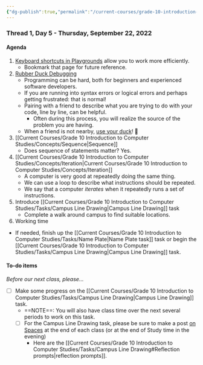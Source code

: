 ```yaml
---
{"dg-publish":true,"permalink":"/current-courses/grade-10-introduction-to-computer-studies/section-1/thread-1/day-5/","dgHomeLink":false}
---
```


### Thread 1, Day 5 - Thursday, September 22, 2022
#### Agenda
1. [Keyboard shortcuts in Playgrounds](https://www.russellgordon.ca/tutorials/keyboard-shortcuts-in-playgrounds/) allow you to work more efficiently.
	- Bookmark that page for future reference.
2. [Rubber Duck Debugging](https://rubberduckdebugging.com)
	- Programming can be hard, both for beginners and experienced software developers.
	- If you are running into syntax errors or logical errors and perhaps getting frustrated: that is normal!
	- Pairing with a friend to describe what you are trying to do with your code, line by line, can be helpful.
		- Often during this process, you will realize the source of the problem you are having.
	- When a friend is not nearby, [use your duck](https://rubberduckdebugging.com)! 🦆
3. [[Current Courses/Grade 10 Introduction to Computer Studies/Concepts/Sequence|Sequence]]
	- Does sequence of statements matter? Yes.
4. [[Current Courses/Grade 10 Introduction to Computer Studies/Concepts/Iteration|Current Courses/Grade 10 Introduction to Computer Studies/Concepts/Iteration]]
	- A computer is very good at repeatedly doing the same thing.
	- We can use a loop to describe what instructions should be repeated.
	- We say that a computer *iterates* when it repeatedly runs a set of instructions.
5. Introduce [[Current Courses/Grade 10 Introduction to Computer Studies/Tasks/Campus Line Drawing|Campus Line Drawing]] task
	- Complete a walk around campus to find suitable locations.
6. Working time
- If needed, finish up the [[Current Courses/Grade 10 Introduction to Computer Studies/Tasks/Name Plate|Name Plate task]] task or begin the [[Current Courses/Grade 10 Introduction to Computer Studies/Tasks/Campus Line Drawing|Campus Line Drawing]] task.
 
#### To-do items
*Before our next class, please...*

- [ ] Make some progress on the [[Current Courses/Grade 10 Introduction to Computer Studies/Tasks/Campus Line Drawing|Campus Line Drawing]] task.
	- ==NOTE==: You will also have class time over the next several periods to work on this task.
	- [ ] For the Campus Line Drawing task, please be sure to make a post [on Spaces](https://ca.spacesedu.com/) at the end of each class (or at the end of Study time in the evening)
		- Here are the [[Current Courses/Grade 10 Introduction to Computer Studies/Tasks/Campus Line Drawing#Reflection prompts|reflection prompts]].